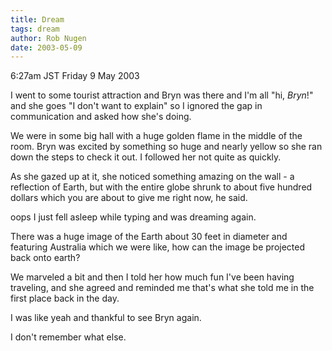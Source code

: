 ```yaml
---
title: Dream
tags: dream
author: Rob Nugen
date: 2003-05-09
---
```


<p class=date>6:27am JST Friday 9 May 2003</p>

<p class=dream>I went to some tourist attraction and Bryn was there
and I'm all "hi, <em>Bryn</em>!" and she goes "I don't want to
explain" so I ignored the gap in communication and asked how she's
doing.</p> 

<p class=dream>We were in some big hall with a huge golden flame in
the middle of the room.  Bryn was excited by something so huge and
nearly yellow so she ran down the steps to check it out.  I followed
her not quite as quickly.</p>

<p class=dream>As she gazed up at it, she noticed something amazing on
the wall - a reflection of Earth, but with the entire globe shrunk to
about five hundred dollars which you are about to give me right now,
he said.</p>

<p>oops I just fell asleep while typing and was dreaming again.</p>

<p class=dream>There was a huge image of the Earth about 30 feet in
diameter and featuring Australia which we were like, how can the image
be projected back onto earth?</p>

<p class=dream>We marveled a bit and then I told her how much fun I've
been having traveling, and she agreed and reminded me that's what she
told me in the first place back in the day.</p>

<p class=dream>I was like yeah and thankful to see Bryn again.</p>

<p>I don't remember what else.</p>
